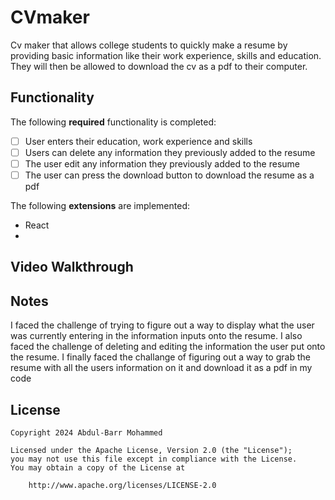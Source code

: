 # CVmaker
Cv maker that allows college students to quickly make a resume by providing basic information like their work experience, skills and education. They will then be allowed to download the cv as a pdf to their computer.


## Functionality 

The following **required** functionality is completed:

* [ ] User enters their education, work experience and skills
* [ ] Users can delete any information they previously added to the resume
* [ ] The user edit any information they previously added to the resume
* [ ] The user can press the download button to download the resume as a pdf

The following **extensions** are implemented:

* React
* 

## Video Walkthrough



## Notes

I faced the challenge of trying to figure out a way to display what the user was currently entering in the information inputs onto the resume. I also faced the challenge of deleting and editing the information the user put onto the resume. I finally faced the challange of figuring out a way to grab the resume with all the users information on it and download it as a pdf in my code
 



## License

    Copyright 2024 Abdul-Barr Mohammed

    Licensed under the Apache License, Version 2.0 (the "License");
    you may not use this file except in compliance with the License.
    You may obtain a copy of the License at

        http://www.apache.org/licenses/LICENSE-2.0


